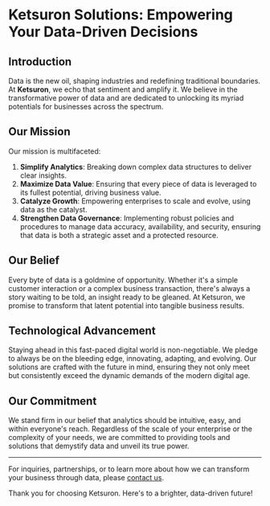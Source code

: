 # Ketsuron Solutions: Empowering Your Data-Driven Decisions

## Introduction

Data is the new oil, shaping industries and redefining traditional boundaries. At **Ketsuron**, we echo that sentiment and amplify it. We believe in the transformative power of data and are dedicated to unlocking its myriad potentials for businesses across the spectrum.

## Our Mission

Our mission is multifaceted:
1. **Simplify Analytics**: Breaking down complex data structures to deliver clear insights.
2. **Maximize Data Value**: Ensuring that every piece of data is leveraged to its fullest potential, driving business value.
3. **Catalyze Growth**: Empowering enterprises to scale and evolve, using data as the catalyst.
4. **Strengthen Data Governance**: Implementing robust policies and procedures to manage data accuracy, availability, and security, ensuring that data is both a strategic asset and a protected resource.

## Our Belief

Every byte of data is a goldmine of opportunity. Whether it's a simple customer interaction or a complex business transaction, there's always a story waiting to be told, an insight ready to be gleaned. At Ketsuron, we promise to transform that latent potential into tangible business results.

## Technological Advancement

Staying ahead in this fast-paced digital world is non-negotiable. We pledge to always be on the bleeding edge, innovating, adapting, and evolving. Our solutions are crafted with the future in mind, ensuring they not only meet but consistently exceed the dynamic demands of the modern digital age.

## Our Commitment

We stand firm in our belief that analytics should be intuitive, easy, and within everyone's reach. Regardless of the scale of your enterprise or the complexity of your needs, we are committed to providing tools and solutions that demystify data and unveil its true power.

---

For inquiries, partnerships, or to learn more about how we can transform your business through data, please [contact us](mailto:contact@ketsuron.com).

Thank you for choosing Ketsuron. Here's to a brighter, data-driven future!

